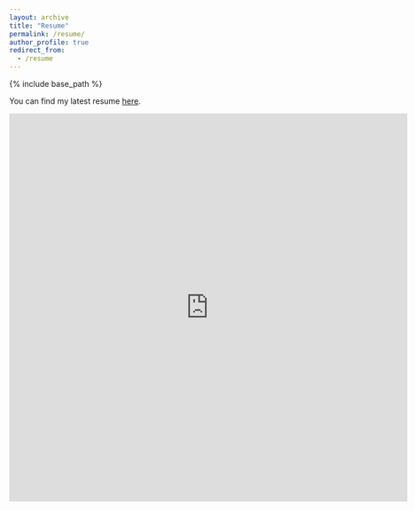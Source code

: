 ```yaml
---
layout: archive
title: "Resume"
permalink: /resume/
author_profile: true
redirect_from:
  - /resume
---
```


{% include base_path %}

You can find my latest resume [here](https://anumoshsad.github.io/files/).

<iframe src="http://docs.google.com/gview?url=https://anumoshsad.github.io/files/ResumeRecent.pdf" style="width:718px; height:700px;" frameborder="0"></iframe>
